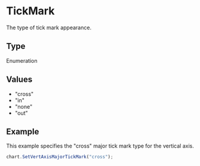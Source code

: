 # TickMark

The type of tick mark appearance.

## Type

Enumeration

## Values

- "cross"
- "in"
- "none"
- "out"


## Example

This example specifies the "cross" major tick mark type for the vertical axis.

```javascript editor-pdf
chart.SetVertAxisMajorTickMark("cross");
```
